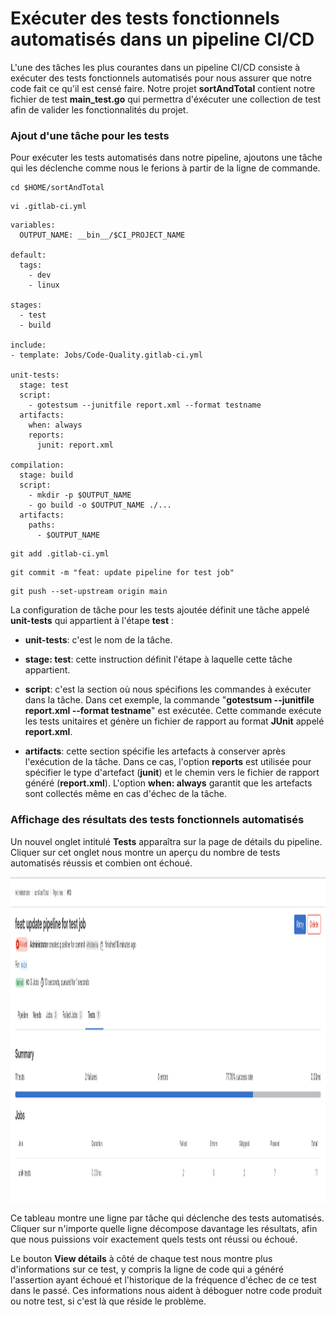 # Exécuter des tests fonctionnels automatisés dans un pipeline CI/CD

L'une des tâches les plus courantes dans un pipeline CI/CD consiste à exécuter des tests fonctionnels automatisés pour nous assurer que notre code fait ce qu'il est censé faire. Notre projet **sortAndTotal** contient notre fichier de test **main_test.go** qui permettra d'éxécuter une collection de test afin de valider les fonctionnalités du projet.

### Ajout d'une tâche pour les tests

Pour exécuter les tests automatisés dans notre pipeline, ajoutons une tâche qui les déclenche comme nous le ferions à partir de la ligne de commande.

```
cd $HOME/sortAndTotal
```

```
vi .gitlab-ci.yml
```

```
variables:
  OUTPUT_NAME: __bin__/$CI_PROJECT_NAME

default:
  tags:
    - dev
    - linux

stages:
  - test
  - build

include:
- template: Jobs/Code-Quality.gitlab-ci.yml

unit-tests:
  stage: test
  script:
    - gotestsum --junitfile report.xml --format testname
  artifacts:
    when: always
    reports:
      junit: report.xml

compilation:
  stage: build
  script:
    - mkdir -p $OUTPUT_NAME
    - go build -o $OUTPUT_NAME ./...
  artifacts:
    paths:
      - $OUTPUT_NAME
```

```
git add .gitlab-ci.yml
```

```
git commit -m "feat: update pipeline for test job"
```

```
git push --set-upstream origin main
```

La configuration de tâche pour les tests ajoutée définit une tâche appelé **unit-tests** qui appartient à l'étape **test** :

- **unit-tests**: c'est le nom de la tâche.

- **stage: test**: cette instruction définit l'étape à laquelle cette tâche appartient.

- **script**: c'est la section où nous spécifions les commandes à exécuter dans la tâche. Dans cet exemple, la commande "**gotestsum --junitfile report.xml --format testname**" est exécutée. Cette commande exécute les tests unitaires et génère un fichier de rapport au format **JUnit** appelé **report.xml**.

- **artifacts**: cette section spécifie les artefacts à conserver après l'exécution de la tâche. Dans ce cas, l'option **reports** est utilisée pour spécifier le type d'artefact (**junit**) et le chemin vers le fichier de rapport généré (**report.xml**). L'option **when: always** garantit que les artefacts sont collectés même en cas d'échec de la tâche.

### Affichage des résultats des tests fonctionnels automatisés

Un nouvel onglet intitulé **Tests** apparaîtra sur la page de détails du pipeline. Cliquer sur cet onglet nous montre un aperçu du nombre de tests automatisés réussis et combien ont échoué. 

<p align="center">
<img src="../images/gitlab-pipeline-tests-result.png" alt="gitlab-pipeline-tests-result.png" width="800" height="520" />
</p>

Ce tableau montre une ligne par tâche qui déclenche des tests automatisés. Cliquer sur n'importe quelle ligne décompose davantage les résultats, afin que nous puissions voir exactement quels tests ont réussi ou échoué.

Le bouton **View détails** à côté de chaque test nous montre plus d'informations sur ce test, y compris la ligne de code qui a généré l'assertion ayant échoué et l'historique de la fréquence d'échec de ce test dans le passé. Ces informations nous aident à déboguer notre code produit ou notre test, si c'est là que réside le problème.